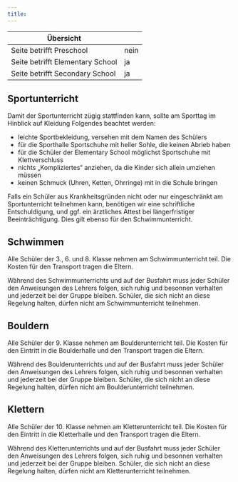 ```yaml
---
title: 
---
```

| Übersicht | |
| --- | --- |
| Seite betrifft Preschool | nein |
| Seite betrifft Elementary School | ja |
| Seite betrifft Secondary School | ja |

## Sportunterricht

Damit der Sportunterricht zügig stattfinden kann, sollte am Sporttag im Hinblick auf Kleidung Folgendes beachtet werden:

-   leichte Sportbekleidung, versehen mit dem Namen des Schülers
-   für die Sporthalle Sportschuhe mit heller Sohle, die keinen Abrieb haben
-   für die Schüler der Elementary School möglichst Sportschuhe mit Klettverschluss
-   nichts „Kompliziertes“ anziehen, da die Kinder sich allein umziehen müssen
-   keinen Schmuck (Uhren, Ketten, Ohrringe) mit in die Schule bringen

Falls ein Schüler aus Krankheitsgründen nicht oder nur eingeschränkt am Sportunterricht teilnehmen kann, benötigen wir eine schriftliche Entschuldigung, und ggf. ein ärztliches Attest bei längerfristiger Beeinträchtigung. Dies gilt ebenso für den Schwimmunterricht.

## Schwimmen

Alle Schüler der 3., 6. und 8. Klasse nehmen am Schwimmunterricht teil. Die Kosten für den Transport tragen die Eltern.

Während des Schwimmunterrichts und auf der Busfahrt muss jeder Schüler den Anweisungen des Lehrers folgen, sich ruhig und besonnen verhalten und jederzeit bei der Gruppe bleiben. Schüler, die sich nicht an diese Regelung halten, dürfen nicht am Schwimmunterricht teilnehmen.

## Bouldern

Alle Schüler der 9. Klasse nehmen am Boulderunterricht teil. Die Kosten für den Eintritt in die Boulderhalle und den Transport tragen die Eltern.

Während des Boulderunterrichts und auf der Busfahrt muss jeder Schüler den Anweisungen des Lehrers folgen, sich ruhig und besonnen verhalten und jederzeit bei der Gruppe bleiben. Schüler, die sich nicht an diese Regelung halten, dürfen nicht am Boulderunterricht teilnehmen.

## Klettern

Alle Schüler der 10. Klasse nehmen am Kletterunterricht teil. Die Kosten für den Eintritt in die Kletterhalle und den Transport tragen die Eltern.

Während des Kletterunterrichts und auf der Busfahrt muss jeder Schüler den Anweisungen des Lehrers folgen, sich ruhig und besonnen verhalten und jederzeit bei der Gruppe bleiben. Schüler, die sich nicht an diese Regelung halten, dürfen nicht am Kletterunterricht teilnehmen.